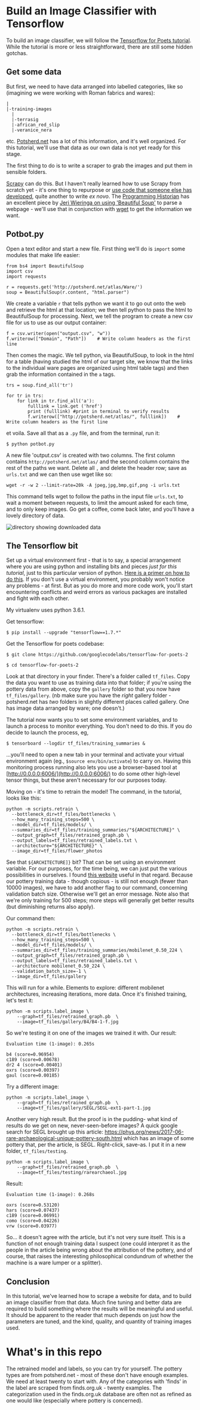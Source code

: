 # Build an Image Classifier with Tensorflow

To build an image classifier, we will follow the [Tensorflow for Poets tutorial](https://codelabs.developers.google.com/codelabs/tensorflow-for-poets/#0). While the tutorial is more or less straightforward, there are still some hidden gotchas.

## Get some data

But first, we need to have data arranged into labelled categories, like so (imagining we were working with Roman fabrics and wares):

```
|
|-training-images
  |
  |-terrasig
  |-african_red_slip
  |-veranice_nera
```  

etc. [Potsherd.net](http://potsherd.net/) has a lot of this information, and it's well organized. For this tutorial, we'll use that data as our own data is not yet ready for this stage.

The first thing to do is to write a scraper to grab the images and put them in sensible folders.

[Scrapy](https://scrapy.org/) can do this. But I haven't really learned how to use Scrapy from scratch yet - it's one thing to repurpose or [use code that someone else has developed](scrapy-instagram), quite another to write _ex novo_. The [Programming Historian](https://programminghistorian.org/) has an excellent piece by [Jeri Wieringa on using 'Beautiful Soup'](https://programminghistorian.org/en/lessons/intro-to-beautiful-soup) to parse a webpage - we'll use that in conjunction with [wget](https://programminghistorian.org/en/lessons/applied-archival-downloading-with-wget) to get the information we want.

## Potbot.py

Open a text editor and start a new file. First thing we'll do is `import` some modules that make life easier:

```
from bs4 import BeautifulSoup
import csv
import requests

r = requests.get('http://potsherd.net/atlas/Ware/')
soup = BeautifulSoup(r.content, "html.parser")
```

We create a variable `r` that tells python we want it to go out onto the web and retrieve the html at that location; we then tell python to pass the html to BeautifulSoup for processing. Next, we tell the program to create a new csv file for us to use as our output container:

```
f = csv.writer(open("output.csv", "w"))
f.writerow(["Domain", "Path"])    # Write column headers as the first line
```

Then comes the magic. We tell python, via BeautifulSoup, to look in the html for a table (having studied the html of our target site, we know that the links to the individual ware pages are organized using html table tags) and then grab the information contained in the `a` tags.

```
trs = soup.find_all('tr')

for tr in trs:
    for link in tr.find_all('a'):
        fulllink = link.get ('href')
        print (fulllink) #print in terminal to verify results
        f.writerow(["http://potsherd.net/atlas/", fulllink])    # Write column headers as the first line
```

et voila. Save all that as a `.py` file, and from the terminal, run it: 

`$ python potbot.py`

A new file 'output.csv' is created with two columns. The first column contains `http://potsherd.net/atlas/` and the second column contains the rest of the paths we want. Delete all `,` and delete the header row; save as `urls.txt` and we can then use wget like so:

`wget -r -w 2 --limit-rate=20k -A jpeg,jpg,bmp,gif,png -i urls.txt`

This command tells wget to follow the paths in the input file `urls.txt`, to wait a moment between requests, to limit the amount asked for each time, and to only keep images. Go get a coffee, come back later, and you'll have a lovely directory of data.

![directory showing downloaded data](directorydownload.png)

## The Tensorflow bit

Set up a virtual environment first - that is to say, a special arrangement where you are using python and installing bits and pieces _just for this tutorial_, just to this particular version of python. [Here is a primer on how to do this](https://realpython.com/python-virtual-environments-a-primer/). If you don't use a virtual environment, you probably won't notice any problems - at first. But as you do more and more code work, you'll start encountering conflicts and weird errors as various packages are installed and fight with each other.

My virtualenv uses python 3.6.1.

Get tensorflow:

```
$ pip install --upgrade "tensorflow==1.7.*"
```

Get the Tensorflow for poets codebase:

```
$ git clone https://github.com/googlecodelabs/tensorflow-for-poets-2

$ cd tensorflow-for-poets-2
```

Look at that directory in your finder. There's a folder called `tf_files`. Copy the data you want to use as training data into that folder; if you're using the pottery data from above, copy the `gallery` folder so that you now have `tf_files/gallery`. (nb make sure you have the *right* gallery folder - potsherd.net has *two* folders in slightly different places called gallery. One has image data arranged by ware; one doesn't.)

The tutorial now wants you to set some environment variables, and to launch a process to monitor everything. You don't need to do this. If you do decide to launch the process, eg,

```
$ tensorboard --logdir tf_files/training_summaries &
```

...you'll need to open a new tab in your terminal and activate your virtual environment again (eg., `$source env/bin/activate`) to carry on. Having this monitoring process running also lets you use a browser-based tool at [http://0.0.0.0:6006/](http://0.0.0.0:6006/) to do some other high-level tensor things, but these aren't necessary for our purposes today.

Moving on - it's time to retrain the model! The command, in the tutorial, looks like this:

```
python -m scripts.retrain \
  --bottleneck_dir=tf_files/bottlenecks \
  --how_many_training_steps=500 \
  --model_dir=tf_files/models/ \
  --summaries_dir=tf_files/training_summaries/"${ARCHITECTURE}" \
  --output_graph=tf_files/retrained_graph.pb \
  --output_labels=tf_files/retrained_labels.txt \
  --architecture="${ARCHITECTURE}" \
  --image_dir=tf_files/flower_photos
```

See that `${ARCHITECTURE]}` bit? That can be set using an environment variable. For our purposes, for the time being, we can just put the various possibilities in ourselves. I found [this website](https://hackernoon.com/creating-insanely-fast-image-classifiers-with-mobilenet-in-tensorflow-f030ce0a2991) useful in that regard. Because our pottery training data - though copious - is still not enough (fewer than 10000 images), we have to add another flag to our command, concerning validation batch size. Otherwise we'll get an error message. Note also that we're only training for 500 steps; more steps will generally get better results (but diminishing returns also apply).

Our command then:

```
python -m scripts.retrain \
  --bottleneck_dir=tf_files/bottlenecks \
  --how_many_training_steps=500 \
  --model_dir=tf_files/models/ \
  --summaries_dir=tf_files/training_summaries/mobilenet_0.50_224 \
  --output_graph=tf_files/retrained_graph.pb \
  --output_labels=tf_files/retrained_labels.txt \
  --architecture mobilenet_0.50_224 \
  --validation_batch_size=-1 \
  --image_dir=tf_files/gallery
```

This will run for a while. Elements to explore: different mobilenet architectures, increasing iterations, more data. Once it's finished training, let's test it:

```
python -m scripts.label_image \
    --graph=tf_files/retrained_graph.pb  \
    --image=tf_files/gallery/B4/B4-1-f.jpg
```

So we're testing it on one of the images we trained it with. Our result:

```
Evaluation time (1-image): 0.265s

b4 (score=0.96954)
c189 (score=0.00678)
dr2 4 (score=0.00401)
oxrs (score=0.00397)
gaul (score=0.00185)
```

Try a different image:

```
python -m scripts.label_image \
    --graph=tf_files/retrained_graph.pb  \
    --image=tf_files/gallery/SEGL/SEGL-ext1-part-1.jpg
```

Another very high result. But the proof is in the pudding- what kind of results do we get on new, never-seen-before images? A quick google search for SEGL brought up this article: https://phys.org/news/2017-06-rare-archaeological-unique-pottery-south.html which has an image of some pottery that, per the article, is SEGL. Right-click, save-as. I put it in a new folder, `tf_files/testing`.

```
python -m scripts.label_image \
    --graph=tf_files/retrained_graph.pb  \
    --image=tf_files/testing/rarearchaeol.jpg
```
Result:

```
Evaluation time (1-image): 0.268s

oxrs (score=0.53120)
hars (score=0.07437)
c189 (score=0.06991)
como (score=0.04226)
vrw (score=0.03977)
```

So... it doesn't agree with the article, but it's not very sure itself. This is a function of not enough training data I suspect (one could interpret it as the people in the article being wrong about the attribution of the pottery, and of course, that raises the interesting philosophical condundrum of whether the machine is a ware lumper or a splitter).

## Conclusion

In this tutorial, we've learned how to scrape a website for data, and to build an image classifier from that data. Much fine tuning and better data are required to build something where the results will be meaningful and useful. It should be apparent to the reader that much depends on just how the parameters are tuned, and the kind, quality, and quantity of training images used.

# What's in this repo

The retrained model and labels, so you can try for yourself. The pottery types are from potsherd.net - most of these don't have enough examples. We need at least twenty to start with. Any of the categories with 'finds' in the label are scraped from finds.org.uk - twenty examples. The categorization used in the finds.org.uk database are often not as refined as one would like (especially where pottery is concerned). 

